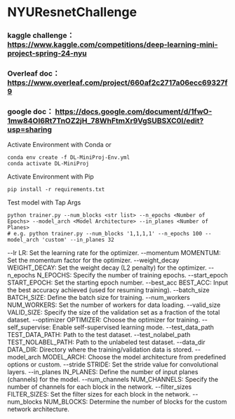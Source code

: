 # NYUResnetChallenge

### kaggle challenge： https://www.kaggle.com/competitions/deep-learning-mini-project-spring-24-nyu
### Overleaf doc： https://www.overleaf.com/project/660af2c2717a06ecc69327f9
### google doc： https://docs.google.com/document/d/1fwO-1mw84OI6Rt7TnOZ2jH_78WhFtmXr9VgSUBSXC0I/edit?usp=sharing

Activate Environment with Conda or
```shell
conda env create -f DL-MiniProj-Env.yml
conda activate DL-MiniProj
```

Activate Environment with Pip
```shell
pip install -r requirements.txt
```

Test model with Tap Args
```shell
python trainer.py --num_blocks <str list> --n_epochs <Number of Epochs> --model_arch <Model Architecture> --in_planes <Number of Planes>
# e.g. python trainer.py --num_blocks '1,1,1,1' --n_epochs 100 --model_arch 'custom' --in_planes 32
```

--lr LR: Set the learning rate for the optimizer.
--momentum MOMENTUM: Set the momentum factor for the optimizer.
--weight_decay WEIGHT_DECAY: Set the weight decay (L2 penalty) for the optimizer.
--n_epochs N_EPOCHS: Specify the number of training epochs.
--start_epoch START_EPOCH: Set the starting epoch number.
--best_acc BEST_ACC: Input the best accuracy achieved (used for resuming training).
--batch_size BATCH_SIZE: Define the batch size for training.
--num_workers NUM_WORKERS: Set the number of workers for data loading.
--valid_size VALID_SIZE: Specify the size of the validation set as a fraction of the total dataset.
--optimizer OPTIMIZER: Choose the optimizer for training.
--self_supervise: Enable self-supervised learning mode.
--test_data_path TEST_DATA_PATH: Path to the test dataset.
--test_nolabel_path TEST_NOLABEL_PATH: Path to the unlabeled test dataset.
--data_dir DATA_DIR: Directory where the training/validation data is stored.
--model_arch MODEL_ARCH: Choose the model architecture from predefined options or custom.
--stride STRIDE: Set the stride value for convolutional layers.
--in_planes IN_PLANES: Define the number of input planes (channels) for the model.
--num_channels NUM_CHANNELS: Specify the number of channels for each block in the network.
--filter_sizes FILTER_SIZES: Set the filter sizes for each block in the network.
--num_blocks NUM_BLOCKS: Determine the number of blocks for the custom network architecture.
